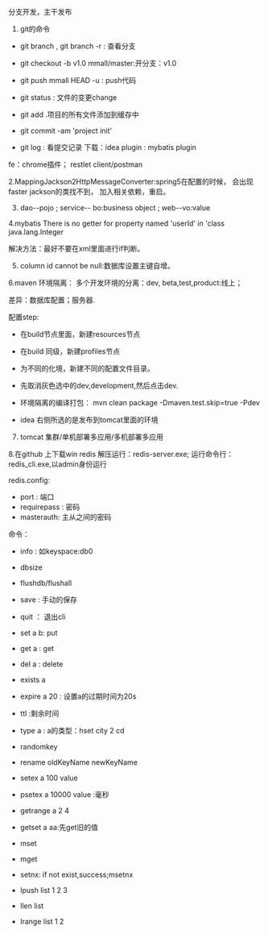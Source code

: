 分支开发，主干发布

1. git的命令
- git branch , git branch -r : 查看分支
- git checkout -b v1.0 mmall/master:开分支：v1.0

- git push mmall HEAD -u : push代码
- git status : 文件的变更change
- git add .项目的所有文件添加到缓存中
- git commit -am 'project init'
- git log : 看提交记录
下载：idea plugin : mybatis plugin

fe：chrome插件； restlet client/postman

2.MappingJackson2HttpMessageConverter:spring5在配置的时候，
会出现faster jackson的类找不到，
加入相关依赖，重启。

3. dao--pojo ; service-- bo:business object ;
 web--vo:value 
 
 4.mybatis  There is no getter for property named 'userId' 
 in 'class java.lang.Integer
 
 解决方法：最好不要在xml里面进行if判断。
 
 5. column id cannot be null:数据库设置主键自增。
 
 6.maven 环境隔离：
 多个开发环境的分离：dev, beta,test,product:线上；
 
 差异：数据库配置；服务器.
 
 配置step:
 
 - 在build节点里面，新建resources节点
 - 在build 同级，新建profiles节点
 - 为不同的化境，新建不同的配置文件目录。
 - 先取消灰色选中的dev,development,然后点击dev.
 - 环境隔离的编译打包：
 mvn clean package -Dmaven.test.skip=true -Pdev
 
 - idea 右侧所选的是发布到tomcat里面的环境
 
 7. tomcat 集群/单机部署多应用/多机部署多应用
 
 8.在github 上下载win redis 解压运行：redis-server.exe;
 运行命令行：redis_cli.exe,以admin身份运行
 
 redis.config:
 
 -  port : 端口
 - requirepass : 密码
 - masterauth: 主从之间的密码
 
 命令：
 - info : 如keyspace:db0
 - dbsize
 - flushdb/flushall
 - save : 手动的保存
 - quit ： 退出cli
 
 - set a b: put
 - get a : get
 - del a : delete
 - exists a
 - expire a 20 : 设置a的过期时间为20s
 - ttl :剩余时间
 - type a : a的类型：hset city 2 cd
 - randomkey
 - rename oldKeyName newKeyName
 - setex a 100 value
 - psetex a 10000 value :毫秒
 - getrange a 2 4
 - getset a aa:先get旧的值
 - mset
 - mget
 - setnx: if not exist,success;msetnx
 
 - lpush list 1 2 3
 - llen list
 - lrange list 1 2
 